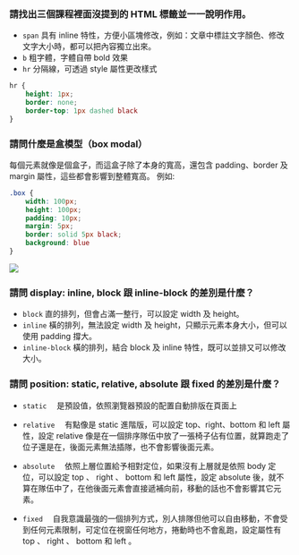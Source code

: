 ### 請找出三個課程裡面沒提到的 HTML 標籤並一一說明作用。
* ```span```
具有 inline 特性，方便小區塊修改，例如：文章中標註文字顏色、修改文字大小時，都可以把內容獨立出來。
* ```b``` 
粗字體，字體自帶 bold 效果
* ```hr``` 
分隔線，可透過 style 屬性更改樣式
``` css
hr {
    height: 1px;
    border: none;
    border-top: 1px dashed black
}
```

### 請問什麼是盒模型（box modal）
每個元素就像是個盒子，而這盒子除了本身的寬高，還包含 padding、border 及 margin 屬性，這些都會影響到整體寬高。
例如:
``` css
.box {
    width: 100px;
    height: 100px;
    padding: 10px;
    margin: 5px;
    border: solid 5px black;
    background: blue
}
```
![](https://i.imgur.com/jy6KKV2.png)

### 請問 display: inline, block 跟 inline-block 的差別是什麼？
* ```block```
直的排列，但會占滿一整行，可以設定 width 及 height。
* ```inline``` 
橫的排列，無法設定 width 及 height，只顯示元素本身大小，但可以使用 padding 撐大。
* ```inline-block```
橫的排列，結合 block 及 inline 特性，既可以並排又可以修改大小。

### 請問 position: static, relative, absolute 跟 fixed 的差別是什麼？

* ```static```　
是預設值，依照瀏覽器預設的配置自動排版在頁面上

* ```relative```　
有點像是 static 進階版，可以設定 top、right、bottom 和 left 屬性，設定 relative 像是在一個排序隊伍中放了一張椅子佔有位置，就算跑走了位子還是在，後面元素無法插隊，也不會影響後面元素。

* ```absolute```　
依照上層位置給予相對定位，如果沒有上層就是依照 body 定位，可以設定 top 、 right 、 bottom 和 left 屬性，設定 absolute 後，就不算在隊伍中了，在他後面元素會直接遞補向前，移動的話也不會影響其它元素。

* ```fixed```　
自我意識最強的一個排列方式，別人排隊但他可以自由移動，不會受到任何元素限制，可定位在視窗任何地方，捲動時也不會亂跑，設定屬性有 top 、 right 、 bottom 和 left 。